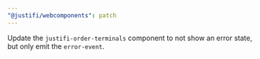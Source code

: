 ```yaml
---
"@justifi/webcomponents": patch
---
```


Update the `justifi-order-terminals` component to not show an error state, but only emit the `error-event`.
